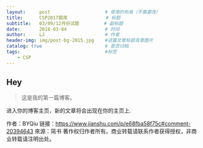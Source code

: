 ```yaml
---
layout:     post                    # 使用的布局（不需要改）
title:      CSP2017题库              # 标题 
subtitle:   03/09/12月份试题         # 副标题
date:       2018-03-04              # 时间
author:     LJ                      # 作者
header-img: img/post-bg-2015.jpg    #这篇文章标题背景图片
catalog: true                       # 是否归档
tags:                               #标签
    - CSP
---
```


## Hey
>这是我的第一篇博客。

进入你的博客主页，新的文章将会出现在你的主页上.

作者：BYQiu
链接：https://www.jianshu.com/p/e68fba58f75c#comment-20394643
來源：简书
著作权归作者所有。商业转载请联系作者获得授权，非商业转载请注明出处。
